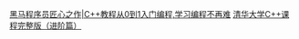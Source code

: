 [黑马程序员匠心之作|C++教程从0到1入门编程,学习编程不再难](https://www.bilibili.com/video/BV1et411b73Z)
[清华大学C++课程完整版（进阶篇）](https://www.bilibili.com/video/BV1Zt411P7Zm)
